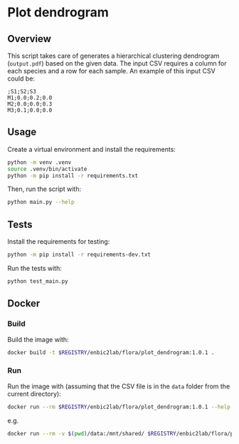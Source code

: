 # Plot dendrogram 

## Overview

This script takes care of generates a hierarchical clustering dendrogram (`output.pdf`) based on the given data. The input CSV requires a column for each species and a row for each sample. An example of this input CSV could be:

```csv
;S1;S2;S3
M1;0.0;0.2;0.0
M2;0.0;0.0;0.3
M3;0.1;0.0;0.0
```

## Usage

Create a virtual environment and install the requirements:

```sh
python -m venv .venv
source .venv/bin/activate
python -m pip install -r requirements.txt
```

Then, run the script with:

```sh
python main.py --help
```

## Tests

Install the requirements for testing:

```sh
python -m pip install -r requirements-dev.txt
```

Run the tests with:

```sh
python test_main.py
```

## Docker

### Build

Build the image with:

```sh
docker build -t $REGISTRY/enbic2lab/flora/plot_dendrogram:1.0.1 .
```

### Run

Run the image with (assuming that the CSV file is in the `data` folder from the current directory):

```sh
docker run --rm $REGISTRY/enbic2lab/flora/plot_dendrogram:1.0.1 --help
```

e.g.

```sh
docker run --rm -v $(pwd)/data:/mnt/shared/ $REGISTRY/enbic2lab/flora/plot_dendrogram:1.0.1 --filepath "/mnt/shared/clear_flora.csv" --delimiter ";" --metrdendrogram euclidean --methdendrogram ward --oriendendrogram top
```









